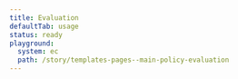 ```yaml
---
title: Evaluation
defaultTab: usage
status: ready
playground:
  system: ec
  path: /story/templates-pages--main-policy-evaluation
---
```

